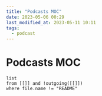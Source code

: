 ```yaml
---
title: "Podcasts MOC"
date: 2023-05-06 00:29
last_modified_at: 2023-05-11 10:11
tags:
  - podcast
---
```


# Podcasts MOC

```dataview
list
from [[]] and !outgoing([[]])
where file.name != "README"
```
